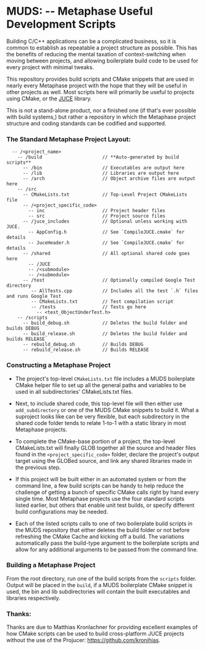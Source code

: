 # MUDS: -- Metaphase Useful Development Scripts
Building C/C++ applications can be a complicated business, so it is common to
establish as repeatable a project structure as possible.  This has the benefits
of reducing the mental taxation of context-switching when moving between
projects, and allowing boilerplate build code to be used for every project with
minimal tweaks.

This repository provides build scripts and CMake snippets that are used in
nearly every Metaphase project with the hope that they will be useful in other
projects as well. Most scripts here will primarily be useful to projects using
CMake, or the [JUCE](https://github.com/WeAreROLI/JUCE) library.

This is not a stand-alone product, nor a finished one (if that's ever possible
with build systems,) but rather a repository in which the Metaphase project
structure and coding standards can be codified and supported.

### The Standard Metaphase Project Layout:
```
  -- /<project_name>
    -- /build                      // **Auto-generated by build scripts**
      -- /bin                      // Executables are output here
      -- /lib                      // Libraries are output here
      -- /arch                     // Object archive files are output here
    -- /src
      -- CMakeLists.txt            // Top-Level Project CMakeLists file
      -- /<project_specific_code>
        -- inc                     // Project header files
        -- src                     // Project source files
      -- /juce_includes            // Optional unless working with JUCE.
        -- AppConfig.h             // See `CompileJUCE.cmake` for details
        -- JuceHeader.h            // See `CompileJUCE.cmake` for details
      -- /shared                   // All optional shared code goes here
        -- /JUCE
        -- /<submodule>
        -- /<submodule>
      -- /test                     // Optionally compiled Google Test directory
         -- AllTests.cpp           // Includes all the test `.h` files and runs Google Test
         -- CMakeLists.txt         // Test compilation script
         -- /tests                 // Tests go here
           -- <test_ObjectUnderTest.h>
    -- /scripts
      -- build_debug.sh            // Deletes the build folder and builds DEBUG
      -- build_release.sh          // Deletes the build folder and builds RELEASE
      -- rebuild_debug.sh          // Builds DEBUG
      -- rebuild_release.sh        // Builds RELEASE
```

### Constructing a Metaphase Project
  - The project's top-level `CMakeLists.txt` file includes a MUDS boilerplate CMake
helper file to set up all the general paths and variables to be used in all
subdirectories' CMakeLists.txt files.

  - Next, to include shared code, this top-level file will then either use
`add_subdirectory` or one of the MUDS CMake snippets to build it. What a
suproject looks like can be very flexible, but each subdirectory in the shared
code folder tends to relate 1-to-1 with a static library in most Metaphase
projects.

  - To complete the CMake-base portion of a project, the top-level CMakeLists.txt
will finally GLOB together all the source and header files found in the
`<project_specific_code>` folder, declare the project's output target using the
GLOBed source, and link any shared libraries made in the previous step.

  - If this project will be built either in an automated system or from the command
line, a few build scripts can be handy to help reduce the challenge of getting
a bunch of specific CMake calls right by hand every single time.  Most
Metaphase projects use the four standard scripts listed earlier, but others
that enable unit test builds, or specify different build configurations may be
needed.

  - Each of the listed scripts calls to one of two boilerplate build scripts in the
MUDS repository that either deletes the build folder or not before refreshing
the CMake Cache and kicking off a build. The variations automatically pass the
build-type argument to the boilerplate scripts and allow for any additional
arguments to be passed from the command line.

### Building a Metaphase Project
From the root directory, run one of the build scripts from the `scripts`
folder.  Output will be placed in the `build`, if a MUDS boilerplate CMake
snippet is used, the bin and lib subdirectories will contain the built
executables and libraries respectively.

### Thanks:
Thanks are due to Matthias Kronlachner for providing excellent examples of how
CMake scripts can be used to build cross-platform JUCE projects without the use
of the Projucer: https://github.com/kronihias.
